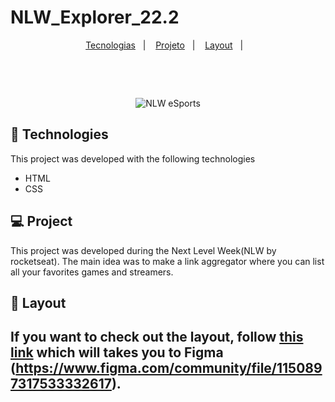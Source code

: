 # NLW_Explorer_22.2
<p align="center">
  <a href="#-tecnologias">Tecnologias</a>&nbsp;&nbsp;&nbsp;|&nbsp;&nbsp;&nbsp;
  <a href="#-projeto">Projeto</a>&nbsp;&nbsp;&nbsp;|&nbsp;&nbsp;&nbsp;
  <a href="#-layout">Layout</a>&nbsp;&nbsp;&nbsp;|&nbsp;&nbsp;&nbsp;
</p>

<p align="center">
  <img src="" alt="">

  <img src="" alt="">

</p>

<br>

<p align="center">
  <img alt="NLW eSports" src="">
</p>

## 🚀 Technologies

This project was developed with the following technologies

- HTML
- CSS

## 💻 Project

This project was developed during the Next Level Week(NLW by rocketseat). The main idea was to make a link aggregator where you can list all your favorites games and streamers.


## 🔖 Layout

If you want to check out the layout, follow [this link](https://www.figma.com/community/file/1150897317533332617) which will takes you to Figma (https://www.figma.com/community/file/1150897317533332617).
---

